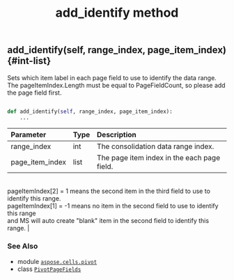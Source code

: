 ﻿---
title: add_identify method
second_title: Aspose.Cells for Python via .NET API References
description: 
type: docs
weight: 20
url: /aspose.cells.pivot/pivotpagefields/add_identify/
is_root: false
---

## add_identify(self, range_index, page_item_index) {#int-list}

Sets which item label in each page field to use to identify the data range.
The pageItemIndex.Length must be equal to PageFieldCount, so please add the page field first.



```python

def add_identify(self, range_index, page_item_index):
    ...
```


| Parameter | Type | Description |
| :- | :- | :- |
| range_index | int | The consolidation data range index. |
| page_item_index | list | The page item index in the each page field.<br/>pageItemIndex[2] = 1 means the second item in the third field to use to identify this range.<br/>pageItemIndex[1] = -1 means no item in the second field to use to identify this range <br/>and MS will auto create "blank" item in the second field  to identify this range. |



### See Also
* module [`aspose.cells.pivot`](../../)
* class [`PivotPageFields`](/cells/python-net/aspose.cells.pivot/pivotpagefields)
